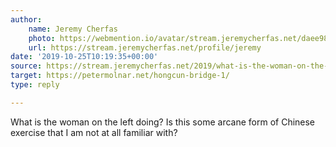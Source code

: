 ```yaml
---
author:
    name: Jeremy Cherfas
    photo: https://webmention.io/avatar/stream.jeremycherfas.net/daee984967dad72b0c0bcb9d4c769831f08682fe3bd575a02f530b170c019d0d.jpg
    url: https://stream.jeremycherfas.net/profile/jeremy
date: '2019-10-25T10:19:35+00:00'
source: https://stream.jeremycherfas.net/2019/what-is-the-woman-on-the-left
target: https://petermolnar.net/hongcun-bridge-1/
type: reply

---
```


What is the woman on the left doing? Is this some arcane form of Chinese exercise that I am not at all familiar with?